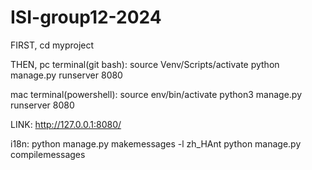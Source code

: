 # ISI-group12-2024
FIRST,
cd myproject

THEN,
pc terminal(git bash):
source Venv/Scripts/activate
python manage.py runserver 8080

mac terminal(powershell):
source env/bin/activate
python3 manage.py runserver 8080

LINK: http://127.0.0.1:8080/

i18n:
python manage.py makemessages -l zh_HAnt
python manage.py compilemessages